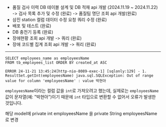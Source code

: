 - 품질 검사 이력 DB 테이블 설계 및 DB 적재 api 개발 (2024.11.19 ~ 2024.11.22)
  -> 검사 목록 추가 및 수정 (완료)
  -> 품질팀 명단 조회 api 개발(완료)
- 삼진 station 컬럼 데이터 수정 요청 쿼리 수정 (완료)
- 배포 및 테스트 (완료)
- DB 충전기 등록 (완료)
- 장애현황 조회 api 개발
  -> 쿼리 (완료)
- 장애 코드별 집계 조회 api 개발 
  -> 쿼리 (완료)





-----
```
SELECT employees_name as employeesName 
FROM tb_employees_list ORDER BY created_at ASC 

ERROR 24-11-21 13:45:24[http-nio-8089-exec-1] [sqlonly:129] - 1. ResultSet.getInt(employeesName) java.sql.SQLException: Out of range value for column 'employeesName' : value 박현아
```

`employeesName`이라는 컬럼 값을 `int`로 가져오려고 했는데, 실제로는 `employeesName` 값이 문자열(예: "박현아")이기 때문에 `int` 타입으로 변환할 수 없어서 오류가 발생한 것입니다.

해당 model에
private int employeesName 을 
private String employeesName 로 변경

